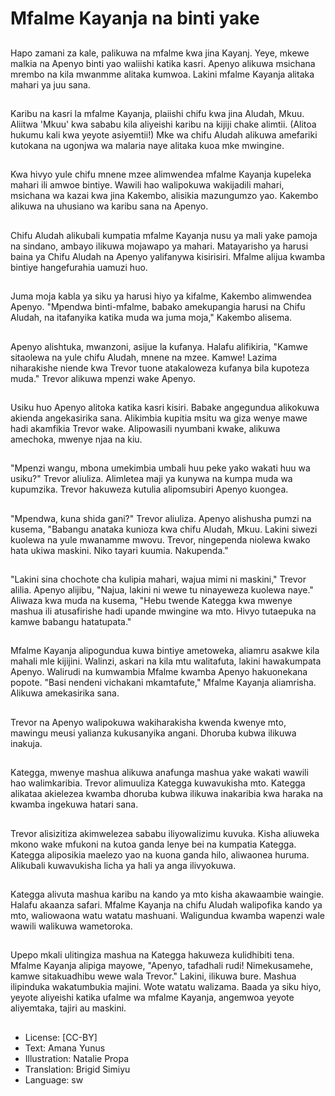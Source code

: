 # Mfalme Kayanja na binti yake

##
Hapo zamani za kale, palikuwa na
mfalme kwa jina Kayanj. Yeye,
mkewe malkia na Apenyo binti yao
waliishi katika kasri.
Apenyo alikuwa msichana mrembo
na kila mwanmme alitaka kumwoa.
Lakini mfalme Kayanja alitaka
mahari ya juu sana.


##
Karibu na kasri la mfalme Kayanja,
plaiishi chifu kwa jina Aludah, Mkuu.
Aliitwa 'Mkuu' kwa sababu kila
aliyeishi karibu na kijiji chake
alimtii. (Alitoa hukumu kali kwa
yeyote asiyemtii!)
Mke wa chifu Aludah alikuwa
amefariki kutokana na ugonjwa wa
malaria naye alitaka kuoa mke
mwingine.


##
Kwa hivyo yule chifu mnene mzee
alimwendea mfalme Kayanja
kupeleka mahari ili amwoe bintiye.
Wawili hao walipokuwa wakijadili
mahari, msichana wa kazai kwa jina
Kakembo, alisikia mazungumzo yao.
Kakembo alikuwa na uhusiano wa
karibu sana na Apenyo.


##
Chifu Aludah alikubali kumpatia
mfalme Kayanja nusu ya mali yake
pamoja na sindano, ambayo ilikuwa
mojawapo ya mahari.
Matayarisho ya harusi baina ya
Chifu Aludah na Apenyo yalifanywa
kisirisiri.
Mfalme alijua kwamba bintiye
hangefurahia uamuzi huo.


##
Juma moja kabla ya siku ya harusi
hiyo ya kifalme, Kakembo
alimwendea Apenyo.
"Mpendwa binti-mfalme, babako
amekupangia harusi na Chifu
Aludah, na itafanyika katika muda
wa juma moja," Kakembo alisema.


##
Apenyo alishtuka, mwanzoni, asijue
la kufanya.
Halafu alifikiria, "Kamwe sitaolewa
na yule chifu Aludah, mnene na
mzee. Kamwe! Lazima niharakishe
niende kwa Trevor tuone
atakaloweza kufanya bila kupoteza
muda."
Trevor alikuwa mpenzi wake
Apenyo.


##
Usiku huo Apenyo alitoka katika
kasri kisiri. Babake angegundua
alikokuwa akienda angekasirika
sana.
Alikimbia kupitia msitu wa giza
wenye mawe hadi akamfikia Trevor
wake.
Alipowasili nyumbani kwake,
alikuwa amechoka, mwenye njaa na
kiu.


##
"Mpenzi wangu, mbona umekimbia
umbali huu peke yako wakati huu
wa usiku?" Trevor aliuliza.
Alimletea maji ya kunywa na kumpa
muda wa kupumzika.
Trevor hakuweza kutulia
alipomsubiri Apenyo kuongea.


##
"Mpendwa, kuna shida gani?" Trevor
aliuliza.
Apenyo alishusha pumzi na kusema,
"Babangu anataka kunioza kwa
chifu Aludah, Mkuu. Lakini siwezi
kuolewa na yule mwanamme
mwovu. Trevor, ningependa niolewa
kwako hata ukiwa maskini. Niko
tayari kuumia. Nakupenda."


##
"Lakini sina chochote cha kulipia
mahari, wajua mimi ni maskini,"
Trevor alilia.
Apenyo alijibu, "Najua, lakini ni
wewe tu ninayeweza kuolewa
naye."
Aliwaza kwa muda na kusema,
"Hebu twende Kategga kwa
mwenye mashua ili atusafirishe
hadi upande mwingine wa mto.
Hivyo tutaepuka na kamwe
babangu hatatupata."


##
Mfalme Kayanja alipogundua kuwa
bintiye ametoweka, aliamru asakwe
kila mahali mle kijijini.
Walinzi, askari na kila mtu
walitafuta, lakini hawakumpata
Apenyo.
Walirudi na kumwambia Mfalme
kwamba Apenyo hakuonekana
popote.
"Basi nendeni vichakani
mkamtafute," Mfalme Kayanja
aliamrisha. Alikuwa amekasirika
sana.


##
Trevor na Apenyo walipokuwa
wakiharakisha kwenda kwenye mto,
mawingu meusi yalianza
kukusanyika angani.
Dhoruba kubwa ilikuwa inakuja.


##
Kategga, mwenye mashua alikuwa
anafunga mashua yake wakati
wawili hao walimkaribia.
Trevor alimuuliza Kategga
kuwavukisha mto.
Kategga alikataa akielezea kwamba
dhoruba kubwa ilikuwa inakaribia
kwa haraka na kwamba ingekuwa
hatari sana.


##
Trevor alisizitiza akimwelezea
sababu iliyowalizimu kuvuka. Kisha
aliuweka mkono wake mfukoni na
kutoa ganda lenye bei na kumpatia
Kategga.
Kategga aliposikia maelezo yao na
kuona ganda hilo, aliwaonea
huruma. Alikubali kuwavukisha licha
ya hali ya anga ilivyokuwa.


##
Kategga alivuta mashua karibu na
kando ya mto kisha akawaambie
waingie.
Halafu akaanza safari.
Mfalme Kayanja na chifu Aludah
walipofika kando ya mto,
waliowaona watu watatu mashuani.
Waligundua kwamba wapenzi wale
wawili walikuwa wametoroka.


##
Upepo mkali ulitingiza mashua na
Kategga hakuweza kulidhibiti tena.
Mfalme Kayanja alipiga mayowe,
"Apenyo, tafadhali rudi!
Nimekusamehe, kamwe
sitakuadhibu wewe wala Trevor."
Lakini, ilikuwa bure. Mashua
ilipinduka wakatumbukia majini.
Wote watatu walizama.
Baada ya siku hiyo, yeyote aliyeishi
katika ufalme wa mfalme Kayanja,
angemwoa yeyote aliyemtaka, tajiri
au maskini.


##
* License: [CC-BY]
* Text: Amana Yunus
* Illustration: Natalie Propa
* Translation: Brigid Simiyu
* Language: sw
